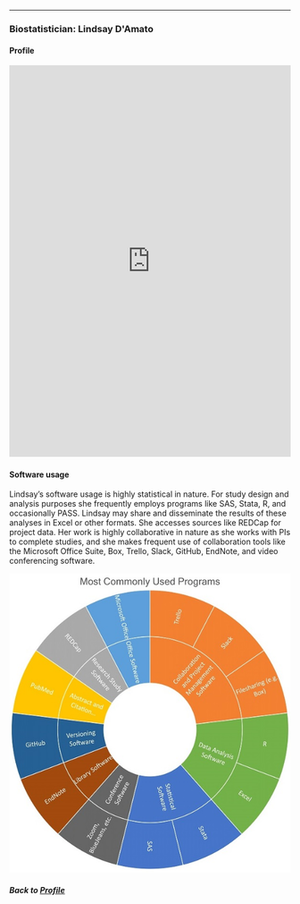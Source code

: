 ---
### Biostatistician: Lindsay D'Amato
#### Profile

<embed src="https://docs.google.com/viewer?url=https://github.com/data2health/CTS-Personas/raw/master/docs/assets/Biostatistician_PersonaProfile.pdf&embedded=true" style="width:100%; height:700px;" frameborder="0" />
<br>

#### Software usage

Lindsay’s software usage is highly statistical in nature. For study design and analysis purposes she frequently employs programs like SAS, Stata, R, and occasionally PASS. Lindsay may share and disseminate the results of these analyses in Excel or other formats. She accesses sources like REDCap for project data. Her work is highly collaborative in nature as she works with PIs to complete studies, and she makes frequent use of collaboration tools like the Microsoft Office Suite, Box, Trello, Slack, GitHub, EndNote, and video conferencing software.

![](../../images/Biostatistician_SC.jpg)

##### Back to [Profile](index.md)
